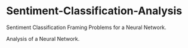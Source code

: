 # Sentiment-Classification-Analysis
Sentiment Classification Framing Problems for a Neural Network.

Analysis of a Neural Network.

